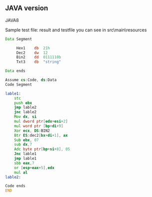## JAVA version

JAVA8 

Sample test file:
result and testfile you can see in  src\main\resources

```asm
Data Segment

     Hex1    db  21h
     Dec2    dw  12
     Bin2    dd  0111110b
     Txt3    db  "string"

Data ends

Assume cs:Code, ds:Data
Code Segment

lable1:
    stc
    push ebx
    jmp lable2
    jnc lable2
    Mov dx, si
    mul dword ptr[edx+esi+2]
    mul word ptr [bp+di+9]
    Xor ecx, DS:BIN2
    Btr ES:dec2[bx+di+1], ax
    Sub ebx, 07
    sub dx,7
    Adc byte ptr[bp+si+8], 05
    Jnc lable1
    jmp lable1
    sbb eax,7
    or [esp+eax+5],edx
    mul al
lable2:

Code ends
END
```
